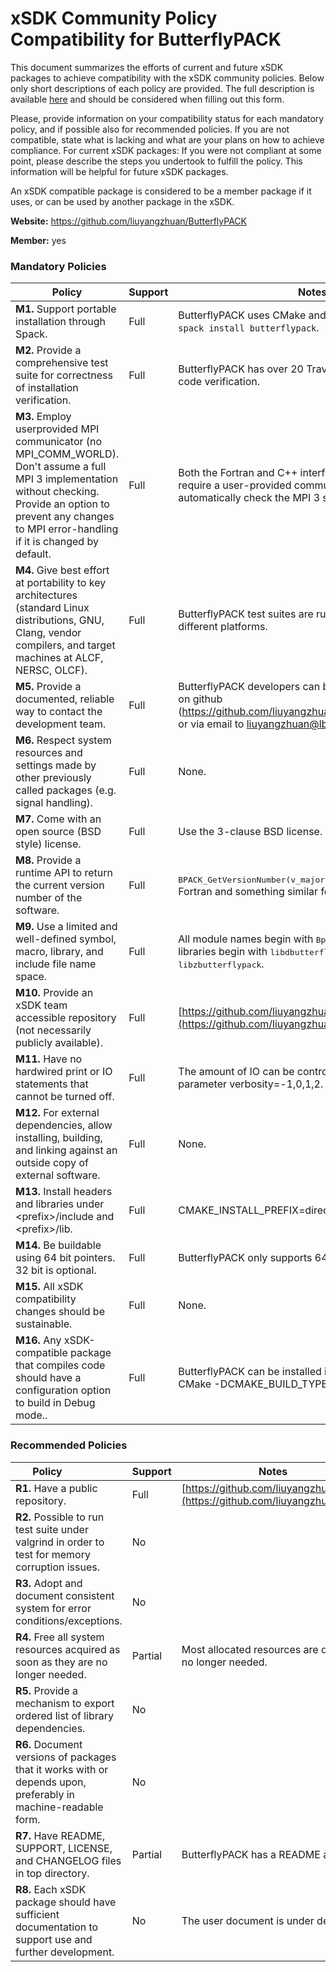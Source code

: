 # xSDK Community Policy Compatibility for ButterflyPACK

This document summarizes the efforts of current and future xSDK packages to achieve compatibility with the xSDK community policies. Below only short descriptions of each policy are provided. The full description is available [here](https://docs.google.com/document/d/1DCx2Duijb0COESCuxwEEK1j0BPe2cTIJ-AjtJxt3290/edit#heading=h.2hp5zbf0n3o3)
and should be considered when filling out this form.

Please, provide information on your compatibility status for each mandatory policy, and if possible also for recommended policies. If you are not compatible, state what is lacking and what are your plans on how to achieve compliance. For current xSDK packages: If you were not compliant at some point, please describe the steps you undertook to fulfill the policy. This information will be helpful for future xSDK packages.

An xSDK compatible package is considered to be a member package if it uses, or can be used by another package in the xSDK.

**Website:**  https://github.com/liuyangzhuan/ButterflyPACK

**Member:** yes

### Mandatory Policies

| Policy                 |Support| Notes                   |
|------------------------|-------|-------------------------|
|**M1.** Support portable installation through Spack. |Full| ButterflyPACK uses CMake and can be installed with `spack install butterflypack`. |
|**M2.** Provide a comprehensive test suite for correctness of installation verification. |Full| ButterflyPACK has over 20 Travis test example runs for code verification. |
|**M3.** Employ userprovided MPI communicator (no MPI_COMM_WORLD). Don't assume a full MPI 3 implementation without checking. Provide an option to prevent any changes to MPI error-handling if it is changed by default. |Full| Both the Fortran and C++ interfaces of ButterflyPACK require a user-provided communicator. CMake will automatically check the MPI 3 support. |
|**M4.** Give best effort at portability to key architectures (standard Linux distributions, GNU, Clang, vendor compilers, and target machines at ALCF, NERSC, OLCF). |Full| ButterflyPACK test suites are run on a number of different platforms.|
|**M5.** Provide a documented, reliable way to contact the development team. |Full| ButterflyPACK developers can be contacted via issues on github (https://github.com/liuyangzhuan/ButterflyPACK/issues/) or via email to liuyangzhuan@lbl.gov.|
|**M6.** Respect system resources and settings made by other previously called packages (e.g. signal handling). |Full| None.|
|**M7.** Come with an open source (BSD style) license. |Full| Use the 3-clause BSD license. |
|**M8.** Provide a runtime API to return the current version number of the software. |Full| <tt>BPACK_GetVersionNumber(v_major,v_minor,v_bugfix)</tt> for Fortran and something similar for C++|
|**M9.** Use a limited and well-defined symbol, macro, library, and include file name space. |Full| All module names begin with <tt>Bplus_</tt>, <tt>BPACK_</tt> or <tt>MISC_</tt>. The libraries begin with <tt>libdbutterflypack</tt> or <tt>libzbutterflypack</tt>. |
|**M10.** Provide an xSDK team accessible repository (not necessarily publicly available). |Full| [https://github.com/liuyangzhuan/ButterflyPACK](https://github.com/liuyangzhuan/ButterflyPACK) |
|**M11.** Have no hardwired print or IO statements that cannot be turned off. |Full|The amount of IO can be controlled by a runtime parameter verbosity=-1,0,1,2. |
|**M12.** For external dependencies, allow installing, building, and linking against an outside copy of external software. |Full| None.|
|**M13.** Install headers and libraries under \<prefix\>/include and \<prefix\>/lib. |Full| CMAKE_INSTALL_PREFIX=directory. |
|**M14.** Be buildable using 64 bit pointers. 32 bit is optional. |Full| ButterflyPACK only supports 64 bit pointers. |
|**M15.** All xSDK compatibility changes should be sustainable. |Full| None.  |
|**M16.** Any xSDK-compatible package that compiles code should have a configuration option to build in Debug mode.. |Full| ButterflyPACK can be installed in debug mode via CMake -DCMAKE_BUILD_TYPE=Debug |

### Recommended Policies

| Policy                 |Support| Notes                   |
|------------------------|-------|-------------------------|
|**R1.** Have a public repository. |Full| [https://github.com/liuyangzhuan/ButterflyPACK](https://github.com/liuyangzhuan/ButterflyPACK) |
|**R2.** Possible to run test suite under valgrind in order to test for memory corruption issues. |No|  |
|**R3.** Adopt and document consistent system for error conditions/exceptions. |No|  |
|**R4.** Free all system resources acquired as soon as they are no longer needed. |Partial| Most allocated resources are deallocated once no longer needed. |
|**R5.** Provide a mechanism to export ordered list of library dependencies. |No| |
|**R6.** Document versions of packages that it works with or depends upon, preferably in machine-readable form.  |No|  |
|**R7.** Have README, SUPPORT, LICENSE, and CHANGELOG files in top directory.  |Partial| ButterflyPACK has a README and LICENSE file. |
|**R8.** Each xSDK package should have sufficient documentation to support use and further development. |No| The user document is under development. |


